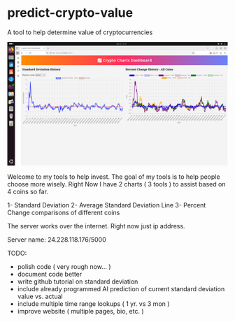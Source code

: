 # predict-crypto-value
A tool to help determine value of cryptocurrencies


![Example Image](https://raw.githubusercontent.com/jim-cassidy/predict-crypto-value/main/screenshots/predict-crypto-screen1.png)


Welcome to my tools to help invest.
The goal of my tools is to help people choose more wisely.
Right Now I have 2 charts ( 3 tools ) to assist based on 4 coins so far.

1- Standard Deviation
2- Average Standard Deviation Line
3- Percent Change comparisons of different coins

The server works over the internet.
Right now just ip address.

Server name:
24.228.118.176/5000

 

TODO:
- polish code ( very rough now... )
- document code better
- write github tutorial on standard deviation
- include already programmed AI prediction of current standard deviation value vs. actual
- include multiple time range lookups ( 1 yr. vs 3 mon )
- improve website ( multiple pages, bio, etc. )

